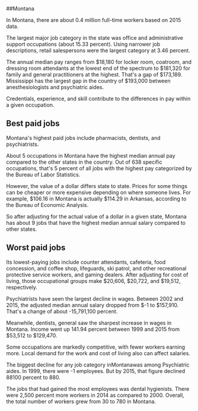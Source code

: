 

##Montana

In Montana, there are about 0.4 million full-time workers based on 2015 data.

The largest major job category in the state was office and administrative support occupations (about 15.33 percent). Using narrower job descriptions, retail salespersons were the largest category at 3.46 percent.
               
The annual median pay ranges from $18,180 for locker room, coatroom, and dressing room attendants at the lowest end of the spectrum to  $181,320 for family and general practitioners at the highest. That's a gap of $173,189. Mississippi has the largest gap in the country of $193,000 between anesthesiologists and psychiatric aides.
          
Credentials, experience, and skill contribute to the differences in pay within a given occupation.

## Best paid jobs
Montana's highest paid jobs include <span class='occ_title_em'>pharmacists, dentists</span>, and <span class='occ_title_em'>psychiatrists</span>.
               
About 5 occupations in Montana have the highest median annual pay compared to the other states in the country. Out of 638 specific occupations, that's 5 percent of all jobs with the highest pay categorized by the Bureau of Labor Statistics.
               
However, the value of a dollar differs state to state. Prices for some things can be cheaper or more expensive depending on where someone lives. For example, $106.16 in Montana is actually $114.29 in Arkansas, according to the Bureau of Economic Analysis.
               
So after adjusting for the actual value of a dollar in a given state, Montana has about 9 jobs that have the highest median annual salary compared to other states.
               
## Worst paid jobs

Its lowest-paying jobs include <span class='occ_title_em'>counter attendants, cafeteria, food concession, and coffee shop</span>, <span class='occ_title_em'>lifeguards, ski patrol, and other recreational protective service workers</span>, and <span class='occ_title_em'>gaming dealers</span>. After adjusting for cost of living, those occupational groups make $20,606,  $20,722, and  $19,512, respectively.
               
<span class='occ_title_em'>Psychiatrists</span> have seen the largest decline in wages. Between 2002 and 2015, the adjusted median annual salary dropped from $-1 to $157,910. That's a change of about -15,791,100 percent.
               
Meanwhile, <span class='occ_title_em'>dentists, general</span> saw the sharpest increase in wages in Montana. Income went up 141.94 percent between 1999 and 2015 from $53,512 to $129,470.

Some occupations are markedly competitive, with fewer workers earning more. Local demand for the work and cost of living also can affect salaries.

            
The biggest decline for any job category inMontanawas among <span class='occ_title_em'>Psychiatric aides</span>. In 1999, there were -1 employees. But by 2015, that figure declined 88100 percent to 880. 
               
The jobs that had gained the most employees was dental hygienists. There were 2,500 percent more workers in 2014 as compared to 2000. Overall, the total number of workers grew from 30 to 780 in Montana.

